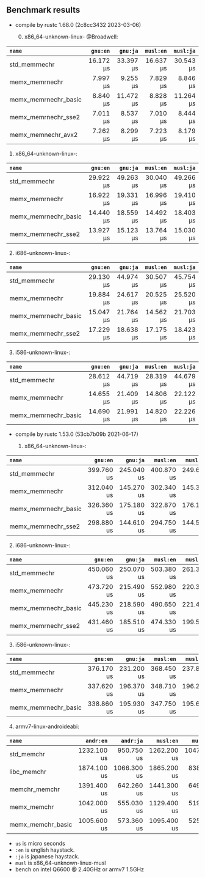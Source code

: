 ## Benchmark results

- compile by rustc 1.68.0 (2c8cc3432 2023-03-06)

  0. x86_64-unknown-linux- @Broadwell:

|         `name`          |  `gnu:en`   |  `gnu:ja`   |  `musl:en`  |  `musl:ja`  |
|:------------------------|------------:|------------:|------------:|------------:|
| std_memrnechr           |   16.172 µs |   33.397 µs |   16.637 µs |   30.543 µs |
| memx_memrnechr          |    7.997 µs |    9.255 µs |    7.829 µs |    8.846 µs |
| memx_memrnechr_basic    |    8.840 µs |   11.472 µs |    8.828 µs |   11.264 µs |
| memx_memrnechr_sse2     |    7.011 µs |    8.537 µs |    7.010 µs |    8.444 µs |
| memx_memnechr_avx2      |    7.262 µs |    8.299 µs |    7.223 µs |    8.179 µs |

  1. x86_64-unknown-linux-:

|         `name`          |  `gnu:en`   |  `gnu:ja`   |  `musl:en`  |  `musl:ja`  |
|:------------------------|------------:|------------:|------------:|------------:|
| std_memrnechr           |   29.922 µs |   49.263 µs |   30.040 µs |   49.266 µs |
| memx_memrnechr          |   16.922 µs |   19.331 µs |   16.996 µs |   19.410 µs |
| memx_memrnechr_basic    |   14.440 µs |   18.559 µs |   14.492 µs |   18.403 µs |
| memx_memrnechr_sse2     |   13.927 µs |   15.123 µs |   13.764 µs |   15.030 µs |

  2. i686-unknown-linux-:

|         `name`          |  `gnu:en`   |  `gnu:ja`   |  `musl:en`  |  `musl:ja`  |
|:------------------------|------------:|------------:|------------:|------------:|
| std_memrnechr           |   29.130 µs |   44.974 µs |   30.507 µs |   45.754 µs |
| memx_memrnechr          |   19.884 µs |   24.617 µs |   20.525 µs |   25.520 µs |
| memx_memrnechr_basic    |   15.047 µs |   21.764 µs |   14.562 µs |   21.703 µs |
| memx_memrnechr_sse2     |   17.229 µs |   18.638 µs |   17.175 µs |   18.423 µs |

  3. i586-unknown-linux-:

|         `name`          |  `gnu:en`   |  `gnu:ja`   |  `musl:en`  |  `musl:ja`  |
|:------------------------|------------:|------------:|------------:|------------:|
| std_memrnechr           |   28.612 µs |   44.719 µs |   28.319 µs |   44.679 µs |
| memx_memrnechr          |   14.655 µs |   21.409 µs |   14.806 µs |   22.122 µs |
| memx_memrnechr_basic    |   14.690 µs |   21.991 µs |   14.820 µs |   22.226 µs |


- compile by rustc 1.53.0 (53cb7b09b 2021-06-17)

  1. x86_64-unknown-linux-:

|         `name`          |  `gnu:en`   |  `gnu:ja`   |  `musl:en`  |  `musl:ja`  |
|:------------------------|------------:|------------:|------------:|------------:|
| std_memrnechr           |  399.760 us |  245.040 us |  400.870 us |  249.640 us |
| memx_memrnechr          |  312.040 us |  145.270 us |  302.340 us |  145.330 us |
| memx_memrnechr_basic    |  326.360 us |  175.180 us |  322.870 us |  176.190 us |
| memx_memrnechr_sse2     |  298.880 us |  144.610 us |  294.750 us |  144.580 us |

  2. i686-unknown-linux-:

|         `name`          |  `gnu:en`   |  `gnu:ja`   |  `musl:en`  |  `musl:ja`  |
|:------------------------|------------:|------------:|------------:|------------:|
| std_memrnechr           |  450.060 us |  250.070 us |  503.380 us |  261.390 us |
| memx_memrnechr          |  473.720 us |  215.490 us |  552.980 us |  220.340 us |
| memx_memrnechr_basic    |  445.230 us |  218.590 us |  490.650 us |  221.440 us |
| memx_memrnechr_sse2     |  431.460 us |  185.510 us |  474.330 us |  199.520 us |

  3. i586-unknown-linux-:

|         `name`          |  `gnu:en`   |  `gnu:ja`   |  `musl:en`  |  `musl:ja`  |
|:------------------------|------------:|------------:|------------:|------------:|
| std_memrnechr           |  376.170 us |  231.200 us |  368.450 us |  237.870 us |
| memx_memrnechr          |  337.620 us |  196.370 us |  348.710 us |  196.230 us |
| memx_memrnechr_basic    |  338.860 us |  195.930 us |  347.750 us |  195.600 us |

  4. armv7-linux-androideabi:

|         `name`          |  `andr:en`  |  `andr:ja`  |  `musl:en`  |  `musl:ja`  |
|:------------------------|------------:|------------:|------------:|------------:|
| std_memchr              | 1232.100 us |  950.750 us | 1262.200 us | 1047.500 us |
| libc_memchr             | 1874.100 us | 1066.300 us | 1865.200 us |  838.210 us |
| memchr_memchr           | 1391.400 us |  642.260 us | 1441.300 us |  649.600 us |
| memx_memchr             | 1042.000 us |  555.030 us | 1129.400 us |  519.740 us |
| memx_memchr_basic       | 1005.600 us |  573.360 us | 1095.400 us |  525.020 us |

- `us` is micro seconds
- `:en` is english haystack.
- `:ja` is japanese haystack.
- `musl` is x86_64-unknown-linux-musl
- bench on intel Q6600 @ 2.40GHz or armv7 1.5GHz
